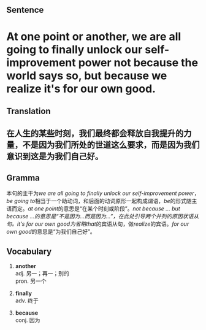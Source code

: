 ## Sentence

<h1>At one point or another, we are all going to finally unlock our self-improvement power not because the world says so, but because we realize it's for our own good.</h1>

## Translation

<h2>在人生的某些时刻，我们最终都会释放自我提升的力量，不是因为我们所处的世道这么要求，而是因为我们意识到这是为我们自己好。</h2>     

## Gramma     

本句的主干为*we are all going to finally unlock our self-improvement power*，*be going to*相当于一个助动词，和后面的动词原形一起构成谓语，*be*的形式随主语而定。*at one point*的意思是“在某个时刻或阶段”。*not because ... but because ...*的意思是“不是因为...而是因为...”，在此处引导两个并列的原因状语从句。*it's for our own good*为省略*that*的宾语从句，做*realize*的宾语。*for our own good*的意思是“为我们自己好”。      


## Vocabulary   

1. **another**        
adj. 另一；再一；别的         
pron. 另一个        

2. **finally**         
adv. 终于         

3. **because**        
conj. 因为        
